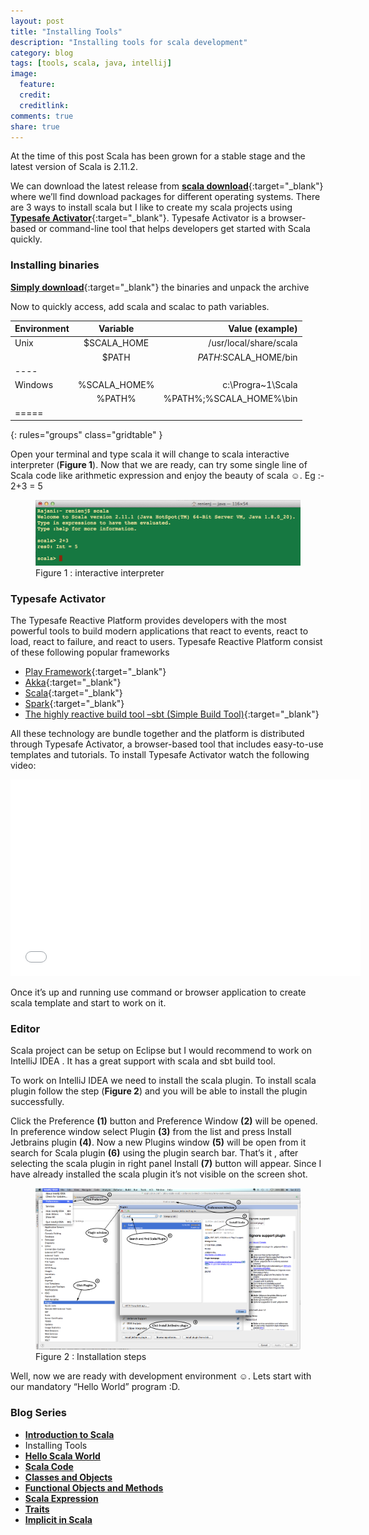 ```yaml
---
layout: post
title: "Installing Tools"
description: "Installing tools for scala development"
category: blog
tags: [tools, scala, java, intellij]
image:
  feature:
  credit:
  creditlink:
comments: true
share: true
---
```


At the time of this post Scala has been grown for a stable stage and the latest version of Scala is 2.11.2.

We can download the latest release from [**scala download**](http://www.scala-lang.org/downloads){:target="_blank"} where we’ll find download packages for different operating systems. There are 3 ways to install scala but I like to create my scala projects using [**Typesafe Activator**](){:target="_blank"}. Typesafe Activator is a browser-based or command-line
tool that helps developers get started with Scala quickly.


### Installing binaries  

[**Simply download**](http://downloads.typesafe.com/scala/2.11.2/scala-2.11.2.tgz?_ga=1.182497573.2099955192.1408334166){:target="_blank"} the binaries and unpack the archive

Now to quickly access, add scala and scalac to path variables.

| Environment | Variable | Value (example) |
|:--------|:-------:|--------:|
| Unix   | $SCALA_HOME   | /usr/local/share/scala   |
|        | $PATH         | $PATH:$SCALA_HOME/bin   |
|----
| Windows   | %SCALA_HOME%   | c:\Progra~1\Scala   |
|           | %PATH%   | %PATH%;%SCALA_HOME%\bin   |
|=====
{: rules="groups" class="gridtable" }

Open your terminal and type scala it will change to scala interactive interpreter (**Figure 1**). Now that we are ready, can try some single line of Scala code like arithmetic expression and enjoy the beauty of scala ☺.
Eg :- 2+3 = 5

<figure>
	<a href="/blog/scala-arithmetic.png"><img src="/blog/scala-arithmetic.png" alt="image"></a>
	<figcaption>Figure 1 : interactive interpreter</figcaption>
</figure>

### Typesafe Activator

The Typesafe Reactive Platform provides developers with the most powerful tools to build modern applications that react to events, react to load, react to failure, and react to users. Typesafe Reactive Platform consist of these following popular frameworks

* [Play Framework](https://playframework.com/){:target="_blank"}
*	[Akka](http://akka.io/){:target="_blank"}
*	[Scala](http://scala-lang.org/){:target="_blank"}
*	[Spark](https://spark.apache.org/){:target="_blank"}
*	[The highly reactive build tool –sbt (Simple Build Tool)](https://github.com/sbt/sbt){:target="_blank"}

All these technology are bundle together and the platform is distributed through Typesafe Activator, a browser-based tool that includes easy-to-use templates and tutorials.  To install Typesafe Activator watch the following video:

<iframe width="560" height="315" src="//www.youtube.com/embed/phFsLsvzBvY" frameborder="0" allowfullscreen></iframe>

Once it’s up and running use command or browser application to create scala template and start to work on it.

### Editor
Scala project can be setup on Eclipse but I would recommend to work on IntelliJ IDEA . It has a great support with scala and sbt build tool.

To work on IntelliJ IDEA we need to install the scala plugin. To install scala plugin follow the step (**Figure 2**) and you will be able to install the plugin successfully.

Click the Preference **(1)** button and Preference Window **(2)** will be opened. In preference window select Plugin **(3)** from the list and press Install Jetbrains plugin **(4)**. Now a new Plugins window **(5)** will be open from it search for Scala plugin **(6)** using the plugin search bar. That’s it , after selecting the scala plugin in right panel Install **(7)** button will appear. Since I have already installed the scala plugin it’s not visible on the screen shot.


<figure>
  <a href="/blog/intellij-IDEA.png"><img src="/blog/intellij-IDEA.png" alt="image"></a>
  <figcaption>Figure 2 : Installation steps</figcaption>
</figure>

Well, now we are ready with development environment ☺. Lets start with our mandatory “Hello World” program :D.

### Blog Series
* [**Introduction to Scala**](/articles/introduction-to-scala/)
* Installing Tools
* [**Hello Scala World**](/blog/hello-scala-world/)
* [**Scala Code**](/blog/scala-code/)
* [**Classes and Objects**](/blog/classes-and-objects/)
* [**Functional Objects and Methods**](/blog/functinal-objects-methods/)
* [**Scala Expression**](/blog/scala-expression/)
* [**Traits**](/blog/trait/)
* [**Implicit in Scala**](/blog/implicit/)

<!-- CSS goes in the document HEAD or added to your external stylesheet -->
<style type="text/css">
table.gridtable {
	//font-family: verdana,arial,sans-serif;
	//font-size:11px;
	color:#333333;
	border-width: 1px;
	border-color: #666666;
	border-collapse: collapse;
  width:100%;
}
table.gridtable th {
	border-width: 1px;
	padding: 8px;
	border-style: solid;
	border-color: #666666;
	background-color: #dedede;
}
table.gridtable td {
	border-width: 1px;
	padding: 8px;
	border-style: solid;
	border-color: #666666;
	background-color: #ffffff;
}
</style>
